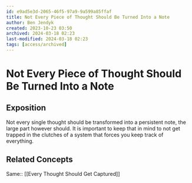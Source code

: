```yaml
---
id: e9ad5e3d-2065-46f5-97a9-9a599a85ffaf
title: Not Every Piece of Thought Should Be Turned Into a Note
author: Ben Jendyk
created: 2023-10-23 03:50
archived: 2024-03-18 02:23
last-modified: 2024-03-18 02:23
tags: [access/archived]
---
```


# Not Every Piece of Thought Should Be Turned Into a Note

## Exposition

Not every single thought should be transformed into a persistent note, the large part however should. It is important to keep that in mind to not get trapped in the clutches of a system that forces you keep track of everything.

## Related Concepts

Same:: [[Every Thought Should Get Captured]]
